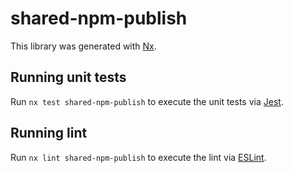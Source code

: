 # shared-npm-publish

This library was generated with [Nx](https://nx.dev).

## Running unit tests

Run `nx test shared-npm-publish` to execute the unit tests via [Jest](https://jestjs.io).

## Running lint

Run `nx lint shared-npm-publish` to execute the lint via [ESLint](https://eslint.org/).
